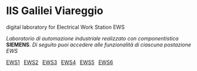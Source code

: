 # IIS Galilei Viareggio
digital laboratory for Electrical Work Station EWS

*Laboratorio di automazione industriale realizzato con componentistica* **SIEMENS**.
*Di seguito puoi accedere alle funzionalità di ciascuna postazione EWS*

[EWS1](/docs/ews1.md) &ensp;[EWS2](/docs/ews2.md) &ensp;[EWS3](/docs/ews3.md) &ensp;[EWS4](/docs/ews4.md) &ensp;[EWS5](/docs/ews5.md) &ensp;[EWS6](/docs/ews6.md) 
